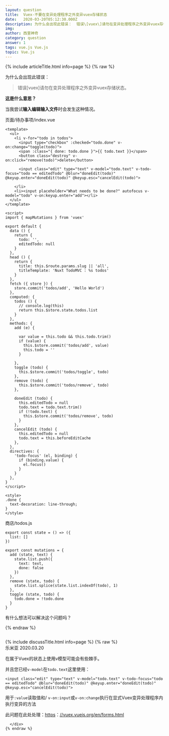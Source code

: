 ```yaml
---
layout: question
title:  Vuex-不要在变异处理程序之外变异vuex存储状态
date:   2020-03-20T05:12:30.000Z
description: 为什么会出现此错误：  错误\[vuex\]请勿在变异处理程序之外变异vuex存储状态。这是什么意思？当我尝试输入编辑输入文件时会发生这种情况...
img: 
author: 西里神奇
category: question
answer: 1
tags: vue.js Vue.js
topic: Vue.js
---
```

<div class="article-root">
  <div class="article">
    {% include articleTitle.html info=page %}
    {% raw %}
    <div class="article-content"><p><font style="vertical-align: inherit;"><font style="vertical-align: inherit;">为什么会出现此错误：</font></font></p>

<blockquote>
  <p><font style="vertical-align: inherit;"><font style="vertical-align: inherit;">错误[vuex]请勿在变异处理程序之外变异vuex存储状态。</font></font></p>
</blockquote>

<p><strong><font style="vertical-align: inherit;"><font style="vertical-align: inherit;">这是什么意思？</font></font></strong></p>

<p><font style="vertical-align: inherit;"><font style="vertical-align: inherit;">当我尝试</font></font><strong><font style="vertical-align: inherit;"><font style="vertical-align: inherit;">输入编辑输入文件</font></font></strong><font style="vertical-align: inherit;"><font style="vertical-align: inherit;">时会发生这种情况</font><font style="vertical-align: inherit;">。</font></font></p>

<p><font style="vertical-align: inherit;"><font style="vertical-align: inherit;">页面/待办事项/index.vue</font></font></p>

<pre><code>&lt;template&gt;<font></font>
  &lt;ul&gt;<font></font>
    &lt;li v-for="todo in todos"&gt;<font></font>
      &lt;input type="checkbox" :checked="todo.done" v-on:change="toggle(todo)"&gt;<font></font>
      &lt;span :class="{ done: todo.done }"&gt;{{ todo.text }}&lt;/span&gt;<font></font>
      &lt;button class="destroy" v-on:click="remove(todo)"&gt;delete&lt;/button&gt;<font></font>
<font></font>
      &lt;input class="edit" type="text" v-model="todo.text" v-todo-focus="todo == editedTodo" @blur="doneEdit(todo)" @keyup.enter="doneEdit(todo)" @keyup.esc="cancelEdit(todo)"&gt;<font></font>
<font></font>
    &lt;/li&gt;<font></font>
    &lt;li&gt;&lt;input placeholder="What needs to be done?" autofocus v-model="todo" v-on:keyup.enter="add"&gt;&lt;/li&gt;<font></font>
  &lt;/ul&gt;<font></font>
&lt;/template&gt;<font></font>
<font></font>
&lt;script&gt;<font></font>
import { mapMutations } from 'vuex'<font></font>
<font></font>
export default {<font></font>
  data () {<font></font>
    return {<font></font>
      todo: '',<font></font>
      editedTodo: null<font></font>
    }<font></font>
  },<font></font>
  head () {<font></font>
    return {<font></font>
      title: this.$route.params.slug || 'all',<font></font>
      titleTemplate: 'Nuxt TodoMVC : %s todos'<font></font>
    }<font></font>
  },<font></font>
  fetch ({ store }) {<font></font>
    store.commit('todos/add', 'Hello World')<font></font>
  },<font></font>
  computed: {<font></font>
    todos () {<font></font>
      // console.log(this)<font></font>
      return this.$store.state.todos.list<font></font>
    }<font></font>
  },<font></font>
  methods: {<font></font>
    add (e) {<font></font>
<font></font>
      var value = this.todo &amp;&amp; this.todo.trim()<font></font>
      if (value) {<font></font>
        this.$store.commit('todos/add', value)<font></font>
        this.todo = ''<font></font>
      }<font></font>
<font></font>
    },<font></font>
    toggle (todo) {<font></font>
      this.$store.commit('todos/toggle', todo)<font></font>
    },<font></font>
    remove (todo) {<font></font>
      this.$store.commit('todos/remove', todo)<font></font>
    },<font></font>
<font></font>
    doneEdit (todo) {<font></font>
      this.editedTodo = null<font></font>
      todo.text = todo.text.trim()<font></font>
      if (!todo.text) {<font></font>
        this.$store.commit('todos/remove', todo)<font></font>
      }<font></font>
    },<font></font>
    cancelEdit (todo) {<font></font>
      this.editedTodo = null<font></font>
      todo.text = this.beforeEditCache<font></font>
    },<font></font>
  },<font></font>
  directives: {<font></font>
    'todo-focus' (el, binding) {<font></font>
      if (binding.value) {<font></font>
        el.focus()<font></font>
      }<font></font>
    }<font></font>
  },<font></font>
}<font></font>
&lt;/script&gt;<font></font>
<font></font>
&lt;style&gt;<font></font>
.done {<font></font>
  text-decoration: line-through;<font></font>
}<font></font>
&lt;/style&gt;<font></font>
</code></pre>

<p><font style="vertical-align: inherit;"><font style="vertical-align: inherit;">商店/todos.js</font></font></p>

<pre><code>export const state = () =&gt; ({<font></font>
  list: []<font></font>
})<font></font>
<font></font>
export const mutations = {<font></font>
  add (state, text) {<font></font>
    state.list.push({<font></font>
      text: text,<font></font>
      done: false<font></font>
    })<font></font>
  },<font></font>
  remove (state, todo) {<font></font>
    state.list.splice(state.list.indexOf(todo), 1)<font></font>
  },<font></font>
  toggle (state, todo) {<font></font>
    todo.done = !todo.done<font></font>
  }<font></font>
}<font></font>
</code></pre>

<p><font style="vertical-align: inherit;"><font style="vertical-align: inherit;">有什么想法可以解决这个问题吗？</font></font></p></div>
    {% endraw %}
  </div>
  <p style="height: 0;width:0;overflow: hidden;"> 第2466篇《Vuex-不要在变异处理程序之外变异vuex存储状态》来自Winter(https://github.com/aiyld/aiyld.github.io)的站点</p>
  <div class="discuss-wrapper">
    {% include discussTitle.html info=page %}
    {% raw %}
    <div class="discuss-item">
        <div class="discuss-parent">
          <div class="discuss-meta">
            <span class="discuss-user">乐米亚</span>
            <span class="discuss-time">2020.03.20</span>
          </div>
          <div class="discuss-comment"><p><font style="vertical-align: inherit;"><font style="vertical-align: inherit;">在属于Vuex的状态上使用v模型可能会有些棘手。</font></font></p>

<p><font style="vertical-align: inherit;"><font style="vertical-align: inherit;">并且您已经</font></font><code>v-model</code><font style="vertical-align: inherit;"><font style="vertical-align: inherit;">在</font></font><code>todo.text</code><font style="vertical-align: inherit;"><font style="vertical-align: inherit;">这里使用：</font></font></p>

<pre><code>&lt;input class="edit" type="text" v-model="todo.text" v-todo-focus="todo == editedTodo" @blur="doneEdit(todo)" @keyup.enter="doneEdit(todo)" @keyup.esc="cancelEdit(todo)"&gt;
</code></pre>

<p><font style="vertical-align: inherit;"><font style="vertical-align: inherit;">用于</font></font><code>:value</code><font style="vertical-align: inherit;"><font style="vertical-align: inherit;">读取值和/ </font></font><code>v-on:input</code><font style="vertical-align: inherit;"><font style="vertical-align: inherit;">或</font></font><code>v-on:change</code><font style="vertical-align: inherit;"><font style="vertical-align: inherit;">执行在显式Vuex变异处理程序内执行变异的方法</font></font></p>

<p><font style="vertical-align: inherit;"><font style="vertical-align: inherit;">此问题在此处处理：</font><a href="https://vuex.vuejs.org/en/forms.html" rel="noreferrer"><font style="vertical-align: inherit;">https</font></a><font style="vertical-align: inherit;">：</font></font><a href="https://vuex.vuejs.org/en/forms.html" rel="noreferrer"><font style="vertical-align: inherit;"><font style="vertical-align: inherit;">//vuex.vuejs.org/en/forms.html</font></font></a></p></div>
        </div>
        
      </div>
    {% endraw %}
  </div>
<div>
